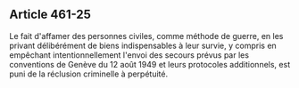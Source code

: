 Article 461-25
----
Le fait d'affamer des personnes civiles, comme méthode de guerre, en les privant
délibérément de biens indispensables à leur survie, y compris en empêchant
intentionnellement l'envoi des secours prévus par les conventions de Genève du
12 août 1949 et leurs protocoles additionnels, est puni de la réclusion
criminelle à perpétuité.
